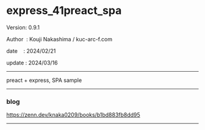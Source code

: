 ﻿# express_41preact_spa

 Version: 0.9.1

 Author  : Kouji Nakashima / kuc-arc-f.com

 date    : 2024/02/21

 update : 2024/03/16 

***

preact + express, SPA sample

***
### blog

https://zenn.dev/knaka0209/books/b1bd883fb8dd95

***

